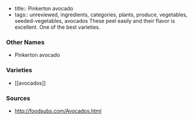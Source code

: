 - title:: Pinkerton avocado
- tags:: unreviewed, ingredients, categories, plants, produce, vegetables, seeded-vegetables, avocados
These peel easily and their flavor is excellent. One of the best varieties.

### Other Names

* Pinkerton avocado

### Varieties

* [[avocados]]

### Sources
* http://foodsubs.com/Avocados.html
